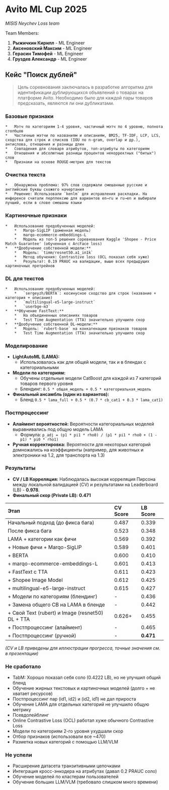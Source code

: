 # Avito ML Cup 2025

_MISIS Neychev Loss team_

Team Members:

1. **Рыжичкин Кирилл** - ML Engineer
2. **Аксеновский Максим** - ML Engineer
3. **Герасин Тимофей** - ML Engineer
4. **Груздев Александр** - ML Engineer
      
## Кейс "Поиск дублей"

> Цель соревнования заключалась в разработке алгоритма для идентификации дублирующихся объявлений о товарах на платформе Avito. Необходимо было для каждой пары товаров предсказать, являются ли они дубликатами.

### Базовые признаки
    *   Мэтч по категориям 1-4 уровня, частичный мэтч по 4 уровню, полнота столбцов
    *   Частичные мэтчи по названиям и описаниям, BM25, TF-IDF, LCP, LCS, сходства для строк и списков (IOU по n-gram, overlap и др.), антислова, отношения и разницы длин
    *   Совпадения для словаря атрибутов, топ-атрибуты по категориям
    *   Отношения и абсолютные разницы процентов некорректных ("битых") слов
    *   Признаки на основе ROUGE-метрик для текстов
    
### Очистка текста
    *   Обнаружена проблема: 97% слов содержали смешанные русские и английские буквы схожего начертания
    *   Решение: Использовали `kenlm` для исправления раскладки. На инференсе считали перплексию для вариантов en→ru и ru→en и выбирали лучший, если в слове смешаны языки
    
### Картиночные признаки
    *   Использование предобученных моделей:
        *   Marqo-SigLIP (доменная модель)
        *   marqo-ecommerce-embeddings-L
        *   Модель из топ-5 решения соревнования Kaggle 'Shopee - Price Match Guarantee' (обученная с ArcFace loss)
    *   **Дообучение собственной модели:**
        *   Модель: `timm/resnet50.a1_in1k`
        *   Метод обучения: Contrastive loss (OCL показал себя хуже)
        *   Результат: 0.19 PRAUC на валидации, выше всех предыдущих картиночных претрейнов

### DL для текстов
    *   Использование предобученных моделей:
        *   `sergeyzh/BERTA`: косинусное сходство для строк (название + категория + описание)
        *   `multilingual-e5-large-instruct`
        *   `userbge-m3`
    *   **Обучение FastText:**
        *   На объединенных описаниях товаров
        *   Test Time Augmentation (TTA) значительно улучшило скор
    *   **Дообучение собственной DL-модели:**
        *   Модель: `rubert-base` на конкатенации признаков товаров
        *   Test Time Augmentation (TTA) значительно улучшило скор

### Моделирование

*   **LightAutoML (LAMA):**
    *   Использовалась как для общей модели, так и в блендах с категориальными
*   **Модели по категориям:**
    *   Обучены отдельные модели CatBoost для каждой из 7 категорий товаров первого уровня
    *   Блендинг: `0.5 * общая_модель + 0.5 * категориальная_модель`
*   **Финальный ансамбль (один из вариантов):**
    *   Бленд `0.5 * lama_full + 0.5 * (0.7 * cb_cat1 + 0.3 * lama_cat1)`

### Постпроцессинг

*   **Алаймент вероятностей:** Вероятности категориальных моделей выравнивались под общую модель LAMA
    *   Формула: `p_adj = (p1 * pi1 * rho0) / (p1 * pi1 * rho0 + (1 - p1) * pi0 * rho1)`
*   **Ручная корректировка:** Вероятности для некоторых категорий домножались на коэффициенты (например, для животных и электроники на 1.2, для транспорта на 1.3)

### Результаты

*   **CV / LB Корреляция:** Наблюдалась высокая корреляция Пирсона между локальной валидацией (CV) и результатами на Leaderboard (LB) - **0.978**.
*   **Финальный скор (Private LB):** **0.471**

| Этап                                  | CV Score | LB Score |
| :------------------------------------ | :---------- | :---------- |
| Начальный подход (до фикса бага)     | 0.487       | 0.339       |
| После фикса бага                      | 0.523       | 0.348       |
| LAMA + категории как фичи            | 0.569       | 0.392       |
| + Новые фичи + Marqo-SigLIP           | 0.589       | 0.401       |
| + BERTA                               | 0.600       | 0.410       |
| + marqo-ecommerce-embeddings-L        | 0.601       | 0.413       |
| + FastText с TTA                      | 0.611       | 0.423       |
| + Shopee Image Model                  | 0.612       | 0.425       |
| + multilingual-e5-large-instruct    | 0.615       | 0.427       |
| + Модели по категориям (блендинг)     | -           | 0.436       |
| + Замена общего CB на LAMA в бленде   | -           | 0.442       |
| + Свой Text (rubert) и Image (resnet50) DL + TTA | 0.626+      | 0.455       |
| + Постпроцессинг (алаймент)           | -           | 0.465       |
| + Постпроцессинг (ручной)             | -           | **0.471**   |

*(CV и LB приведены для иллюстрации прогресса, точные значения см. в презентации)*

### Не сработало

*   TabM: Хорошо показал себя соло (0.4222 LB), но не улучшил общий бленд
*   Обучение жирных текстовых и картиночных моделей (долго + не хватает ресурсов)
*   Постпроцессинг пар (id1, id2) и (id2, id1) не дал прироста
*   Обучение LAMA для отдельных категорий не улучшило общую метрику
*   Псевдолейблинг
*   Online Contrastive Loss (OCL) работал хуже обычного Contrastive Loss
*   Модели по категориям 2-го уровня ухудшали скор
*   Отбор признаков (использовали все ~470)
*   Разметка новых категорий с помощью LLM/VLM

### Не успели

*   Расширение датасета транзитивными цепочками
*   Интеграция кросс-энкодера на атрибутах (давал 0.2 PRAUC соло)
*   Обучение моделей по кластерам пользователей
*   Обучение больших LLM/VLM (требовало слишком много времени)
